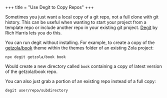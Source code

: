 +++
title = "Use Degit to Copy Repos"
+++

Sometimes you just want a local copy of a git repo, not a full clone with git history. This can be useful when wanting to start your project from a template repo or include another repo in your existing git project. [Degit](https://github.com/Rich-Harris/degit) by Rich Harris lets you do this.

You can run degit without installing. For example, to create a copy of the [getzola/book](https://github.com/getzola/book) theme within the themes folder of an existing Zola project:

`npx degit getzola/book book`

Would create a new directory called `book` containing a copy of latest version of the getzola/book repo.

You can also just grab a portion of an existing repo instead of a full copy:

`degit user/repo/subdirectory`
